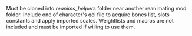 Must be cloned into _reanims\_helpers_ folder near another reanimating mod folder. Include one of character's qci file to acquire bones list, slots constants and apply imported scales. Weightlists and macros are not included and must be imported if willing to use them.
